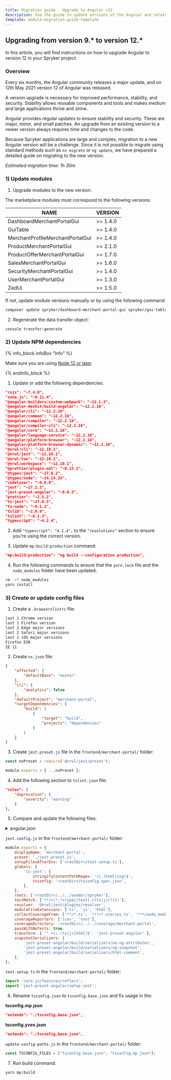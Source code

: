 ```yaml
---
title: Migration guide - Upgrade to Angular v12
description: Use the guide to update versions of the Angular and related modules.
template: module-migration-guide-template
---
```


## Upgrading from version 9.* to version 12.*

In this article, you will find instructions on how to upgrade Angular to version 12 in your Spryker project.

### Overview 

Every six months, the Angular community releases a major update, and on 12th May 2021 version 12 of Angular was released.

A version upgrade is necessary for improved performance, stability, and security. Stability allows reusable components and tools and makes medium and large applications thrive and shine. 

Angular provides regular updates to ensure stability and security. These are major, minor, and small patches. An upgrade from an existing version to a newer version always requires time and changes to the code.

Because Spryker applications are large and complex, migration to a new Angular version will be a challenge.
Since it is not possible to migrate using standard methods such as `nx migrate` or `ng update`, we have prepared a detailed guide on migrating to the new version.

*Estimated migration time: 1h 30m*

### 1) Update modules

1. Upgrade modules to the new version:

The marketplace modules must correspond to the following versions:

| NAME                                        | VERSION   |
| ------------------------------------------- | --------- |
| DashboardMerchantPortalGui                  | >= 1.4.0  |
| GuiTable                                    | >= 1.4.0  |
| MerchantProfileMerchantPortalGui            | >= 1.4.0  |
| ProductMerchantPortalGui                    | >= 2.1.0  |
| ProductOfferMerchantPortalGui               | >= 1.7.0  |
| SalesMerchantPortalGui                      | >= 1.6.0  |
| SecurityMerchantPortalGui                   | >= 1.4.0  |
| UserMerchantPortalGui                       | >= 1.3.0  |
| ZedUi                                       | >= 1.5.0  |

If not, update module versions manually or by using the following command:

```bash
composer update spryker/dashboard-merchant-portal-gui spryker/gui-table spryker/merchant-profile-merchant-portal-gui spryker/product-merchant-portal-gui spryker/product-offer-merchant-portal-gui spryker/sales-merchant-portal-gui spryker/security-merchant-portal-gui spryker/user-merchant-portal-gui spryker/zed-ui
```

2. Regenerate the data transfer object:

```bash
console transfer:generate
```

### 2) Update NPM dependencies

{% info_block infoBox "Info" %}

Make sure you are using [Node 12 or later](https://nodejs.org/dist/latest-v12.x/).

{% endinfo_block %}

1. Update or add the following dependencies:

```json
"rxjs": "~7.4.0",
"zone.js": "~0.11.4",
"@angular-builders/custom-webpack": "~12.1.3",
"@angular-devkit/build-angular": "~12.2.16",
"@angular/cli": "~12.2.16",
"@angular/common": "~12.2.16",
"@angular/compiler": "~12.2.16",
"@angular/compiler-cli": "~12.2.16",
"@angular/core": "~12.2.16",
"@angular/language-service": "~12.2.16",
"@angular/platform-browser": "~12.2.16",
"@angular/platform-browser-dynamic": "~12.2.16",
"@nrwl/cli": "~12.10.1",
"@nrwl/jest": "~12.10.1",
"@nrwl/tao": "~12.10.1",
"@nrwl/workspace": "~12.10.1",
"@prettier/plugin-xml": "~0.13.1",
"@types/jest": "~27.0.2",
"@types/node": "~14.14.33",
"codelyzer": "~6.0.0",
"jest": "~27.2.3",
"jest-preset-angular": "~9.0.3",
"prettier": "~2.5.1",
"ts-jest": "~27.0.5",
"ts-node": "~9.1.1",
"tslib": "~2.0.0",
"tslint": "~6.1.3",
"typescript": "~4.2.4",
```

2. Add `"typescript": "4.2.4",` to the `"resolutions"` section to ensure you're using the correct version.

3. Update `mp:build:production` command:

```json
"mp:build:production": "ng build --configuration production",
```

4. Run the following commands to ensure that the `yarn.lock` file and the `node_modules` folder have been updated:

```bash
rm -rf node_modules
yarn install
```

### 3) Create or update config files

1. Create a `.browserslistrc` file:

```txt
last 1 Chrome version
last 1 Firefox version
last 2 Edge major versions
last 2 Safari major versions
last 2 iOS major versions
Firefox ESR
IE 11
```

2. Create `nx.json` file:

```json
{
    "affected": {
        "defaultBase": "master"
    },
    "cli": {
        "analytics": false
    },
    "defaultProject": "merchant-portal",
    "targetDependencies": {
        "build": [
            {
                "target": "build",
                "projects": "dependencies"
            }
        ]
    }
}
```

3. Create `jest.preset.js` file in the `frontend/merchant-portal/` folder:

```js
const nxPreset = require('@nrwl/jest/preset');

module.exports = { ...nxPreset };
```

4. Add the following section to `tslint.json` file:

```json
"rules": {
    "deprecation": {
        "severity": "warning"
    }
},
```

5. Compare and update the following files:  

<details>
<summary markdown='span'>angular.json</summary>

```json
{
    "$schema": "./node_modules/@angular/cli/lib/config/schema.json",
    "version": 1,
    "projects": {
        "merchant-portal": {
            "root": ".",
            "sourceRoot": ".",
            "projectType": "application",
            "prefix": "mp",
            "schematics": {},
            "architect": {
                "build": {
                    "builder": "@angular-builders/custom-webpack:browser",
                    "options": {
                        "customWebpackConfig": {
                            "path": "./frontend/merchant-portal/webpack.config.ts",
                            "mergeRules": {}
                        },
                        "indexTransform": "./frontend/merchant-portal/html-transform.js",
                        "outputPath": "public/MerchantPortal/assets/js",
                        "deployUrl": "/assets/js/",
                        "index": "src/Pyz/Zed/ZedUi/Presentation/Components/index.html",
                        "main": "src/Pyz/Zed/ZedUi/Presentation/Components/main.ts",
                        "polyfills": "src/Pyz/Zed/ZedUi/Presentation/Components/polyfills.ts",
                        "tsConfig": "tsconfig.mp.json",
                        "assets": [
                            {
                                "glob": "*/src/Spryker/Zed/*/Presentation/Components/assets/**/*",
                                "input": "vendor/spryker",
                                "output": "/assets/"
                            },
                            {
                                "glob": "*/Presentation/Components/assets/**/*",
                                "input": "src/Pyz/Zed",
                                "output": "/assets/"
                            }
                        ],
                        "styles": [
                            "vendor/spryker/zed-ui/src/Spryker/Zed/ZedUi/Presentation/Components/styles.less",
                            "src/Pyz/Zed/ZedUi/Presentation/Components/styles.less"
                        ],
                        "scripts": []
                    },
                    "configurations": {
                        "development": {
                            "buildOptimizer": false,
                            "optimization": false,
                            "vendorChunk": true,
                            "extractLicenses": false,
                            "sourceMap": true,
                            "namedChunks": true
                        },
                        "production": {
                            "fileReplacements": [
                                {
                                    "replace": "src/Pyz/Zed/ZedUi/Presentation/Components/environments/environment.ts",
                                    "with": "src/Pyz/Zed/ZedUi/Presentation/Components/environments/environment.prod.ts"
                                }
                            ],
                            "optimization": true,
                            "outputHashing": "none",
                            "sourceMap": false,
                            "namedChunks": false,
                            "extractLicenses": true,
                            "vendorChunk": true,
                            "buildOptimizer": true,
                            "budgets": [
                                {
                                    "type": "bundle",
                                    "maximumWarning": "2mb",
                                    "maximumError": "5mb"
                                }
                            ]
                        }
                    },
                    "defaultConfiguration": "development"
                },
                "serve": {
                    "builder": "@angular-builders/custom-webpack:dev-server",
                    "options": {
                        "browserTarget": "merchant-portal:build"
                    },
                    "configurations": {
                        "production": {
                            "browserTarget": "merchant-portal:build:production"
                        }
                    }
                },
                "lint": {
                    "builder": "@angular-devkit/build-angular:tslint",
                    "options": {
                        "tsConfig": ["tsconfig.mp.json"],
                        "tslintConfig": "tslint.mp.json",
                        "exclude": ["**/node_modules/**"]
                    }
                },
                "test": {
                    "builder": "@nrwl/jest:jest",
                    "options": {
                        "jestConfig": "frontend/merchant-portal/jest.config.js",
                        "passWithNoTests": true
                    },
                    "outputs": ["coverage/."]
                }
            }
        }
    },
    "cli": {
        "analytics": false
    },
    "defaultProject": "merchant-portal"
}
```
</details> 

`jest.config.js` in the `frontend/merchant-portal/` folder:

```js
module.exports = {
    displayName: 'merchant-portal',
    preset: './jest.preset.js',
    setupFilesAfterEnv: ['<rootDir>/test-setup.ts'],
    globals: {
        'ts-jest': {
            stringifyContentPathRegex: '\\.(html|svg)$',
            tsconfig: '<rootDir>/tsconfig.spec.json',
        },
    },
    roots: ['<rootDir>/../../vendor/spryker'],
    testMatch: ['**/+(*.)+(spec|test).+(ts|js)?(x)'],
    resolver: '@nrwl/jest/plugins/resolver',
    moduleFileExtensions: ['ts', 'js', 'html'],
    collectCoverageFrom: ['**/*.ts', '!**/*.stories.ts', '!**/node_modules/**'],
    coverageReporters: ['lcov', 'text'],
    coverageDirectory: '<rootDir>/../../coverage/merchant-portal',
    passWithNoTests: true,
    transform: { '^.+\\.(ts|js|html)$': 'jest-preset-angular' },
    snapshotSerializers: [
        'jest-preset-angular/build/serializers/no-ng-attributes',
        'jest-preset-angular/build/serializers/ng-snapshot',
        'jest-preset-angular/build/serializers/html-comment',
    ],
};
```

`test-setup.ts` in the `frontend/merchant-portal/` folder:

```ts
import 'core-js/features/reflect';
import 'jest-preset-angular/setup-jest';
```

6. Rename `tsconfig.json` to `tsconfig.base.json` and fix usage in the:

**tsconfig.mp.json** 

```json
"extends": "./tsconfig.base.json",
```

**tsconfig.yves.json**

```json
"extends": "./tsconfig.base.json",
```

`update-config-paths.js` in the `frontend/merchant-portal/` folder:

```js
const TSCONFIG_FILES = ["tsconfig.base.json", "tsconfig.mp.json"];
```

7. Run build command:

```bash
yarn mp:build
```
